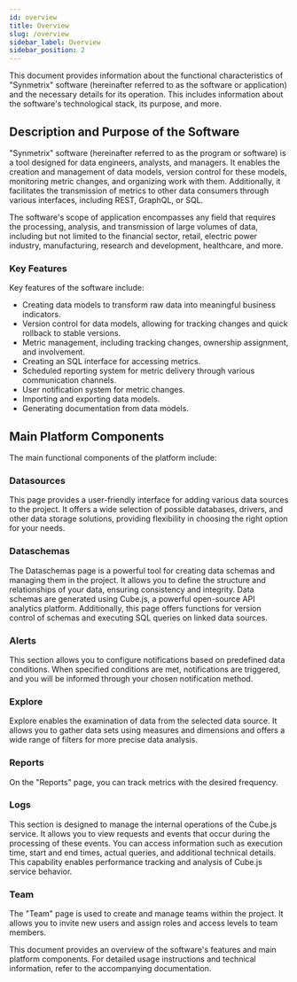 ```yaml
---
id: overview
title: Overview
slug: /overview
sidebar_label: Overview
sidebar_position: 2
---
```


This document provides information about the functional characteristics of "Synmetrix" software (hereinafter referred to as the software or application) and the necessary details for its operation. This includes information about the software's technological stack, its purpose, and more.

## Description and Purpose of the Software

"Synmetrix" software (hereinafter referred to as the program or software) is a tool designed for data engineers, analysts, and managers. It enables the creation and management of data models, version control for these models, monitoring metric changes, and organizing work with them. Additionally, it facilitates the transmission of metrics to other data consumers through various interfaces, including REST, GraphQL, or SQL.

The software's scope of application encompasses any field that requires the processing, analysis, and transmission of large volumes of data, including but not limited to the financial sector, retail, electric power industry, manufacturing, research and development, healthcare, and more.

### Key Features

Key features of the software include:

- Creating data models to transform raw data into meaningful business indicators.
- Version control for data models, allowing for tracking changes and quick rollback to stable versions.
- Metric management, including tracking changes, ownership assignment, and involvement.
- Creating an SQL interface for accessing metrics.
- Scheduled reporting system for metric delivery through various communication channels.
- User notification system for metric changes.
- Importing and exporting data models.
- Generating documentation from data models.

## Main Platform Components

The main functional components of the platform include:

### Datasources

This page provides a user-friendly interface for adding various data sources to the project. It offers a wide selection of possible databases, drivers, and other data storage solutions, providing flexibility in choosing the right option for your needs.

### Dataschemas

The Dataschemas page is a powerful tool for creating data schemas and managing them in the project. It allows you to define the structure and relationships of your data, ensuring consistency and integrity. Data schemas are generated using Cube.js, a powerful open-source API analytics platform. Additionally, this page offers functions for version control of schemas and executing SQL queries on linked data sources.

### Alerts

This section allows you to configure notifications based on predefined data conditions. When specified conditions are met, notifications are triggered, and you will be informed through your chosen notification method.

### Explore

Explore enables the examination of data from the selected data source. It allows you to gather data sets using measures and dimensions and offers a wide range of filters for more precise data analysis.

### Reports

On the "Reports" page, you can track metrics with the desired frequency.

### Logs

This section is designed to manage the internal operations of the Cube.js service. It allows you to view requests and events that occur during the processing of these events. You can access information such as execution time, start and end times, actual queries, and additional technical details. This capability enables performance tracking and analysis of Cube.js service behavior.

### Team

The "Team" page is used to create and manage teams within the project. It allows you to invite new users and assign roles and access levels to team members.

This document provides an overview of the software's features and main platform components. For detailed usage instructions and technical information, refer to the accompanying documentation.
